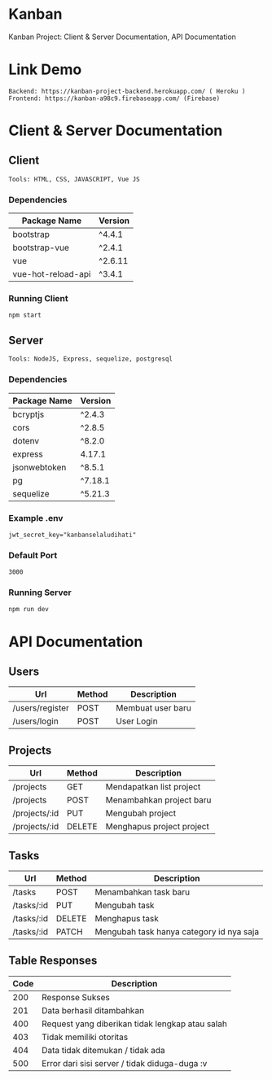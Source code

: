 # Kanban 

Kanban Project: Client & Server Documentation, API Documentation

# Link Demo
    Backend: https://kanban-project-backend.herokuapp.com/ ( Heroku )
    Frontend: https://kanban-a98c9.firebaseapp.com/ (Firebase)


# Client & Server Documentation

## Client

    Tools: HTML, CSS, JAVASCRIPT, Vue JS

### Dependencies 
|   Package Name                |   Version     |
| ---------------               | ------------  |
|  bootstrap                    | ^4.4.1        |
|  bootstrap-vue                | ^2.4.1        |
|  vue                          | ^2.6.11       |
|  vue-hot-reload-api           | ^3.4.1        |


### Running Client

    npm start


## Server

    Tools: NodeJS, Express, sequelize, postgresql

### Dependencies 
|   Package Name    |   Version     |
| ---------------   | ------------  |
|  bcryptjs         | ^2.4.3        |
|  cors             | ^2.8.5        |
|  dotenv           | ^8.2.0        |
|  express          | 4.17.1        |
|  jsonwebtoken     | ^8.5.1        |
|  pg               | ^7.18.1       |
|  sequelize        | ^5.21.3       |



### Example .env

    jwt_secret_key="kanbanselaludihati"


### Default Port

    3000

### Running Server

    npm run dev


# API Documentation

## Users 

| Url                   | Method    |   Description |
| -----------------     | --------- | ------------- |
| /users/register       | POST      | Membuat user baru
| /users/login          | POST      | User Login

## Projects 

| Url                   | Method    |   Description |
| -----------------     | --------- | ------------- |
| /projects             | GET       | Mendapatkan list project
| /projects             | POST      | Menambahkan project baru
| /projects/:id         | PUT       | Mengubah project
| /projects/:id         | DELETE    | Menghapus project project

## Tasks 

| Url                   | Method    |   Description |
| -----------------     | --------- | ------------- |
| /tasks                | POST      | Menambahkan task baru
| /tasks/:id            | PUT       | Mengubah task
| /tasks/:id            | DELETE    | Menghapus task
| /tasks/:id            | PATCH     | Mengubah task hanya category id nya saja


## Table Responses

| Code   | Description    | 
| -------------     | ------------- |
| 200     | Response Sukses      | 
| 201     | Data berhasil ditambahkan      | 
| 400     | Request yang diberikan tidak lengkap atau salah      | 
| 403     | Tidak memiliki otoritas      | 
| 404     | Data tidak ditemukan / tidak ada      | 
| 500     | Error dari sisi server / tidak diduga-duga :v      | 
